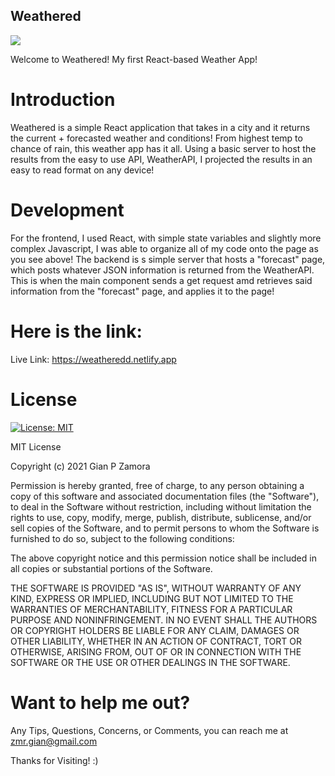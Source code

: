 ## Weathered

![](https://github.com/seddboi/Weathered/blob/main/public/React%20App.gif)

Welcome to Weathered! My first React-based Weather App!

# Introduction
Weathered is a simple React application that takes in a city and it returns the current + forecasted weather and conditions! From highest temp to chance of rain, this weather app has it all. Using a basic server to host the results from the easy to use API, WeatherAPI, I projected the results in an easy to read format on any device!

# Development
 
For the frontend, I used React, with simple state variables and slightly more complex Javascript, I was able to organize all of my code onto the page as you see above! The backend is s simple server that hosts a "forecast" page, which posts whatever JSON information is returned from the WeatherAPI. This is when the main component sends a get request amd retrieves said information from the "forecast" page, and applies it to the page!

# Here is the link: 
Live Link: https://weatheredd.netlify.app

# License
[![License: MIT](https://img.shields.io/badge/License-MIT-yellow.svg)](https://opensource.org/licenses/MIT)

MIT License

Copyright (c) 2021 Gian P Zamora

Permission is hereby granted, free of charge, to any person obtaining a copy
of this software and associated documentation files (the "Software"), to deal
in the Software without restriction, including without limitation the rights
to use, copy, modify, merge, publish, distribute, sublicense, and/or sell
copies of the Software, and to permit persons to whom the Software is
furnished to do so, subject to the following conditions:

The above copyright notice and this permission notice shall be included in all
copies or substantial portions of the Software.

THE SOFTWARE IS PROVIDED "AS IS", WITHOUT WARRANTY OF ANY KIND, EXPRESS OR
IMPLIED, INCLUDING BUT NOT LIMITED TO THE WARRANTIES OF MERCHANTABILITY,
FITNESS FOR A PARTICULAR PURPOSE AND NONINFRINGEMENT. IN NO EVENT SHALL THE
AUTHORS OR COPYRIGHT HOLDERS BE LIABLE FOR ANY CLAIM, DAMAGES OR OTHER
LIABILITY, WHETHER IN AN ACTION OF CONTRACT, TORT OR OTHERWISE, ARISING FROM,
OUT OF OR IN CONNECTION WITH THE SOFTWARE OR THE USE OR OTHER DEALINGS IN THE
SOFTWARE.

# Want to help me out?
Any Tips, Questions, Concerns, or Comments, you can reach me at zmr.gian@gmail.com


Thanks for Visiting! :)
